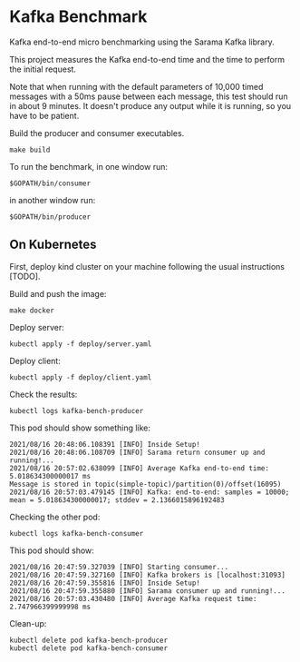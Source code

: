 # Kafka Benchmark
Kafka end-to-end micro benchmarking using the Sarama Kafka library.

This project measures the Kafka end-to-end time and the time to perform the initial request.

Note that when running with the default parameters of 10,000 timed messages
with a 50ms pause between each message, this test should run in about 9 minutes.
It doesn't produce any output while it is running, so you have to be patient.

Build the producer and consumer executables.
```
make build
```

To run the benchmark, in one window run:
```
$GOPATH/bin/consumer
```

in another window run:
```
$GOPATH/bin/producer
```

## On Kubernetes

First, deploy kind cluster on your machine following the usual instructions [TODO].

Build and push the image:
```
make docker
```

Deploy server:
```
kubectl apply -f deploy/server.yaml
```

Deploy client:
```
kubectl apply -f deploy/client.yaml
```

Check the results:
```
kubectl logs kafka-bench-producer
```
This pod should show something like:
```
2021/08/16 20:48:06.108391 [INFO] Inside Setup!
2021/08/16 20:48:06.108709 [INFO] Sarama return consumer up and running!...
2021/08/16 20:57:02.638099 [INFO] Average Kafka end-to-end time: 5.018634300000017 ms
Message is stored in topic(simple-topic)/partition(0)/offset(16095)
2021/08/16 20:57:03.479145 [INFO] Kafka: end-to-end: samples = 10000; mean = 5.018634300000017; stddev = 2.1366015896192483
```

Checking the other pod:
```
kubectl logs kafka-bench-consumer
```
This pod should show:
```
2021/08/16 20:47:59.327039 [INFO] Starting consumer...
2021/08/16 20:47:59.327160 [INFO] Kafka brokers is [localhost:31093]
2021/08/16 20:47:59.355816 [INFO] Inside Setup!
2021/08/16 20:47:59.355880 [INFO] Sarama consumer up and running!...
2021/08/16 20:57:03.430480 [INFO] Average Kafka request time: 2.747966399999998 ms
```

Clean-up:
```
kubectl delete pod kafka-bench-producer
kubectl delete pod kafka-bench-consumer
```
